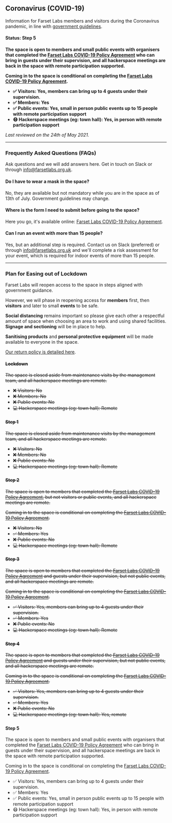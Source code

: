 ## Coronavirus (COVID-19)

Information for Farset Labs members and visitors during the Coronavirus pandemic, in line with [government guidelines](https://www.executiveoffice-ni.gov.uk/sites/default/files/publications/execoffice/our-approach-to-decision-making-summary-120520.pdf).

#### **Status: Step 5**

**The space is open to members and small public events with organisers that completed the [Farset Labs COVID-19 Policy Agreement] who can bring in guests under their supervision, and all hackerspace meetings are back in the space with remote participation supported.**

**Coming in to the space is conditional on completing the [Farset Labs COVID-19 Policy Agreement].**

* **✅ Visitors:                                Yes, members can bring up to 4 guests under their supervision.**
* **✅ Members:                                 Yes**
* **✅ Public events:                           Yes, small in person public events up to 15 people with remote participation support**
* **😷 Hackerspace meetings (eg: town hall):    Yes, in person with remote participation support**

_Last reviewed on the 24th of May 2021._

---

### Frequently Asked Questions (FAQs)

Ask questions and we will add answers here. Get in touch on Slack or through [info@farsetlabs.org.uk].

#### Do I have to wear a mask in the space?

No, they are available but not mandatory while you are in the space as of 13th of July. Government guidelines may change.

[info@farsetlabs.org.uk]:mailto:info@farsetlabs.org.uk

#### Where is the form I need to submit before going to the space?

Here you go, it's available online: [Farset Labs COVID-19 Policy Agreement].

#### Can I run an event with more than 15 people?

Yes, but an additional step is required. Contact us on Slack (preferred) or through [info@farsetlabs.org.uk] and we'll complete a risk assessment for your event, which is required for indoor events of more than 15 people.

---

### Plan for Easing out of Lockdown

Farset Labs will reopen access to the space in steps aligned with government guidance.

However, we will phase in reopening access for **members** first, then **visitors** and later to small **events** to be safe.

**Social distancing** remains important so please give each other a respectful amount of space when choosing an area
to work and using shared facilities. **Signage and sectioning** will be in place to help.

**Sanitising products** and **personal protective equipment** will be made available to everyone in the space.

[Our return policy is detailed here](/about/coronavirus_return_policy).

#### ~~Lockdown~~

~~The space is closed aside from maintenance visits by the management team, and all hackerspace meetings are remote.~~

* ~~❌ Visitors: No~~
* ~~❌ Members: No~~
* ~~❌ Public events: No~~
* ~~💻 Hackerspace meetings (eg: town hall): Remote~~

#### ~~Step 1~~

~~The space is closed aside from maintenance visits by the management team, and all hackerspace meetings are remote.~~

* ~~❌ Visitors: No~~
* ~~❌ Members: No~~
* ~~❌ Public events: No~~
* ~~💻 Hackerspace meetings (eg: town hall): Remote~~

#### ~~Step 2~~

~~The space is open to members that completed the [Farset Labs COVID-19 Policy Agreement], but not visitors or public events, and all hackerspace meetings are remote.~~

~~Coming in to the space is conditional on completing the [Farset Labs COVID-19 Policy Agreement].~~

* ~~❌ Visitors: No~~
* ~~✅ Members: Yes~~
* ~~❌ Public events: No~~
* ~~💻 Hackerspace meetings (eg: town hall): Remote~~

#### ~~Step 3~~

~~The space is open to members that completed the [Farset Labs COVID-19 Policy Agreement] and guests under their supervision, but not public events, and all hackerspace meetings are remote.~~

~~Coming in to the space is conditional on completing the [Farset Labs COVID-19 Policy Agreement].~~

* ~~✅ Visitors: Yes, members can bring up to 4 guests under their supervision.~~
* ~~✅ Members: Yes~~
* ~~❌ Public events: No~~
* ~~💻 Hackerspace meetings (eg: town hall): Remote~~

#### ~~Step 4~~

~~The space is open to members that completed the [Farset Labs COVID-19 Policy Agreement] and guests under their supervision, but not public events, and all hackerspace meetings are remote.~~

~~Coming in to the space is conditional on completing the [Farset Labs COVID-19 Policy Agreement].~~

* ~~✅ Visitors: Yes, members can bring up to 4 guests under their supervision.~~
* ~~✅ Members: Yes~~
* ~~❌ Public events: No~~
* ~~💻 Hackerspace meetings (eg: town hall): Yes, remote~~

#### Step 5

The space is open to members and small public events with organisers that completed the [Farset Labs COVID-19 Policy Agreement] who can bring in guests under their supervision, and all hackerspace meetings are back in the space with remote participation supported.

Coming in to the space is conditional on completing the [Farset Labs COVID-19 Policy Agreement].

* ✅ Visitors:                                Yes, members can bring up to 4 guests under their supervision.
* ✅ Members:                                 Yes
* ✅ Public events:                           Yes, small in person public events up to 15 people with remote participation support
* 😷 Hackerspace meetings (eg: town hall):    Yes, in person with remote participation support

[return policy]:/about/coronavirus_return_policy
[Farset Labs COVID-19 Policy Agreement]:https://docs.google.com/forms/d/e/1FAIpQLSdnoNQBvJ5xRm75cpybzPVDQOLN389tQhX1Kmv7kCnF2bgI6g/viewform?usp=sf_link
